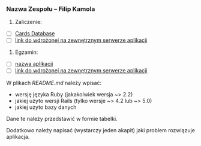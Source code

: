 ### Nazwa Zespołu – Filip Kamola

1. Zaliczenie:
 - [ ] [Cards Database](zaliczenie)
 - [ ] [link do wdrożonej na zewnętrznym serwerze aplikacji](https://asifkamola-fkamola.c9users.io)
1. Egzamin:
 - [ ] [nazwa aplikacji](egzamin)
 - [ ] [link do wdrożonej na zewnętrznym serwerze aplikacji](/)

W plikach _README.md_ należy wpisać:

* wersję języka Ruby (jakakolwiek wersja ~> 2.2)
* jakiej użyto wersji Rails (tylko wersje ~> 4.2 lub ~> 5.0)
* jakiej użyto bazy danych

Dane te należy przedstawić w formie tabelki.

Dodatkowo należy napisać (wystarczy jeden akapit)
jaki problem rozwiązuje aplikacja.

